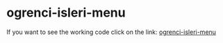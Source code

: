 # ogrenci-isleri-menu
If you want to see the working code click on the link:
[ogrenci-isleri-menu](https://ogrenci-isleri-menu.vercel.app/)
